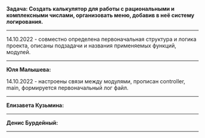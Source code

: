**Задача: Создать калькулятор для работы с рациональными и комплексными числами, организовать меню, добавив в неё систему логирования.**
***


14.10.2022 - совместно определена первоначальная структура и логика проекта, описаны подзадачи и названия применяемых функций, модулей.
***
**Юля Малышева:**

14.10.2022 - настроены связи между модулями, прописан controller, main, формируется первоначальный лог файл.


***
**Елизавета Кузьмина:**


***
**Денис Бурдейный:**



***
